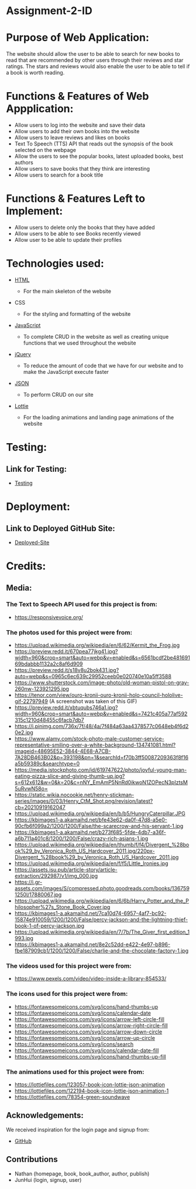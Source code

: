 # Assignment-2-ID

# Purpose of Web Application:

The website should allow the user to be able to search for new books to read that are recommended by other users through their reviews and star ratings. The stars and reviews would also enable the user to be able to tell if a book is worth reading.

# Functions & Features of Web Appplication:

- Allow users to log into the website and save their data
- Allow users to add their own books into the website
- Allow users to leave reviews and likes on books
- Text To Speech (TTS) API that reads out the synopsis of the book selected on the webpage
- Allow the users to see the popular books, latest uploaded books, best authors
- Allow users to save books that they think are interesting
- Allow users to search for a book title

# Functions & Features Left to Implement:

- Allow users to delete only the books that they have added
- Allow users to be able to see Books recently viewed
- Allow user to be able to update their profiles

# Technologies used:

- [HTML](https://html.com/)

  - For the main skeleton of the website

- CSS

  - For the styling and formatting of the website

- [JavaScript](https://www.javascript.com/)

  - To complete CRUD in the website as well as creating unique functions that we used throughout the website

- [jQuery](https://jquery.com/)

  - To reduce the amount of code that we have for our website and to make the JavaScript execute faster

- [JSON](https://www.json.org/json-en.html)

  - To perform CRUD on our site

- [Lottie](https://lottiefiles.com/)
  - For the loading animations and landing page animations of the website

# Testing:

## Link for Testing:

- [Testing](https://docs.google.com/document/d/16BpF2A4isF_gGQvTv_x0Ly0y7wm9EqYVQVIhDVdgtrY/edit?usp=sharing)

# Deployment:

## Link to Deployed GitHub Site:

- [Deployed-Site](https://nathanlukito.github.io/Book-Sommeliers/)

# Credits:

## Media:

### The Text to Speech API used for this project is from:

- https://responsivevoice.org/

### The photos used for this project were from:

- https://upload.wikimedia.org/wikipedia/en/6/62/Kermit_the_Frog.jpg
- https://preview.redd.it/670pea77jkg41.jpg?width=960&crop=smart&auto=webp&v=enabled&s=6561bcdf2be48169169bdabbb1132a2c8af6d909
- https://preview.redd.it/s18v8u2bok431.jpg?auto=webp&s=0965c6ec639c29952ceeb0e020740e10a5ff3588
- https://www.shutterstock.com/image-photo/old-woman-pistol-on-gray-260nw-123921295.jpg
- https://tenor.com/view/ouro-kronii-ouro-kronii-holo-council-hololive-gif-22797949 (A screenshot was taken of this GIF)
- https://preview.redd.it/xbtuqubs746a1.jpg?width=960&crop=smart&auto=webp&v=enabled&s=7421c405a77af592315c1210d48455c6facb7db7
- https://i.pinimg.com/736x/7f/48/4a/7f484a63aa4378577c0648eb4f6d20e2.jpg
- https://www.alamy.com/stock-photo-male-customer-service-representative-smiling-over-a-white-background-134741081.html?imageid=48695E52-3844-4E68-A7CB-7A28DB463B02&p=393198&pn=1&searchId=f70b3ff50087209363f8f16a5b59389c&searchtype=0
- https://media.istockphoto.com/id/619747622/photo/joyful-young-man-eating-pizza-slice-and-giving-thumb-up.jpg?s=612x612&w=0&k=20&c=nNY_EmAmP5NnRd0ikwoN1ZOPecN3pIztsM5uRvwN58o=
- https://static.wikia.nocookie.net/henry-stickman-series/images/0/03/Henry_CtM_Shot.png/revision/latest?cb=20210919162047
- https://upload.wikimedia.org/wikipedia/en/b/b5/HungryCaterpillar.JPG
- https://kbimages1-a.akamaihd.net/bfe43e62-da0f-47d8-a5e0-90cfb6f099a2/1200/1200/False/the-scarecrow-and-his-servant-1.jpg
- https://kbimages1-a.akamaihd.net/b273f685-5fde-4db7-a36f-a6b711a401c8/1200/1200/False/crazy-rich-asians-1.jpg
- https://upload.wikimedia.org/wikipedia/en/thumb/f/f4/Divergent_%28book%29_by_Veronica_Roth_US_Hardcover_2011.jpg/220px-Divergent_%28book%29_by_Veronica_Roth_US_Hardcover_2011.jpg
- https://upload.wikimedia.org/wikipedia/en/f/f5/Little_Ironies.jpg
- https://assets.isu.pub/article-story/article-extraction/292987/v1/img_000.jpg
- https://i.gr-assets.com/images/S/compressed.photo.goodreads.com/books/1367591250l/17880067.jpg
- https://upload.wikimedia.org/wikipedia/en/6/6b/Harry_Potter_and_the_Philosopher%27s_Stone_Book_Cover.jpg
- https://kbimages1-a.akamaihd.net/7ca10d74-6957-4af7-bc92-15874e910059/1200/1200/False/percy-jackson-and-the-lightning-thief-book-1-of-percy-jackson.jpg
- https://upload.wikimedia.org/wikipedia/en/7/7b/The_Giver_first_edition_1993.jpg
- https://kbimages1-a.akamaihd.net/8e2c52dd-e422-4e97-b896-fbe187909cb1/1200/1200/False/charlie-and-the-chocolate-factory-1.jpg

### The videos used for this project were from:

- https://www.pexels.com/video/video-inside-a-library-854533/

### The icons used for this project were from:

- https://fontawesomeicons.com/svg/icons/hand-thumbs-up
- https://fontawesomeicons.com/svg/icons/calendar-date
- https://fontawesomeicons.com/svg/icons/arrow-left-circle-fill
- https://fontawesomeicons.com/svg/icons/arrow-right-circle-fill
- https://fontawesomeicons.com/svg/icons/arrow-down-circle
- https://fontawesomeicons.com/svg/icons/arrow-up-circle
- https://fontawesomeicons.com/svg/icons/search
- https://fontawesomeicons.com/svg/icons/calendar-date-fill
- https://fontawesomeicons.com/svg/icons/hand-thumbs-up-fill

### The animations used for this project were from:

- https://lottiefiles.com/123057-book-icon-lottie-json-animation
- https://lottiefiles.com/122194-book-icon-lottie-json-animation-1
- https://lottiefiles.com/78354-green-soundwave

## Acknowledgements:

We received inspiration for the login page and signup from:

- [GitHub](https://github.com/)

## Contributions

- Nathan (homepage, book, book_author, author, publish)
- JunHui (login, signup, user)
